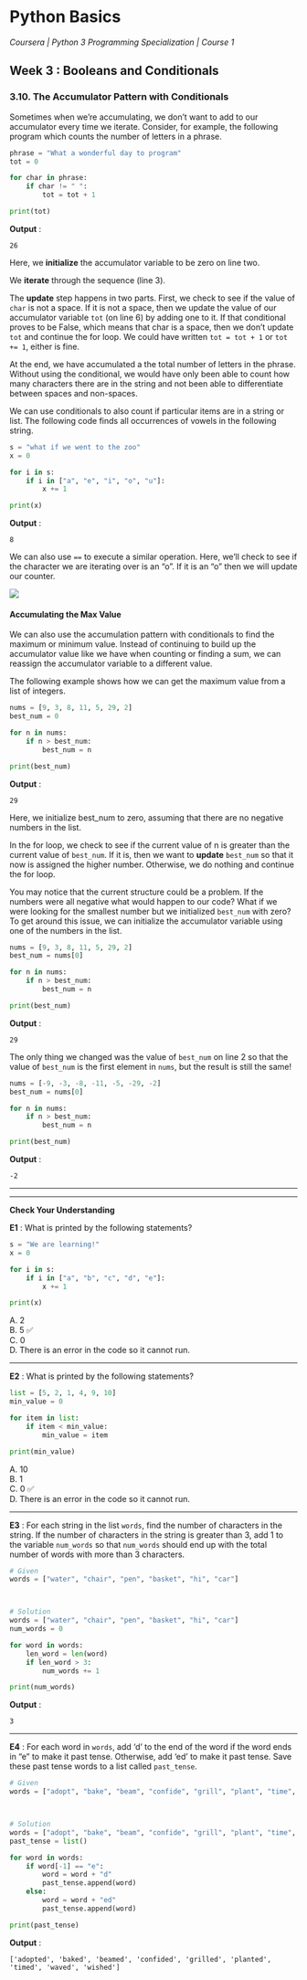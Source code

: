 # Python Basics
*Coursera | Python 3 Programming Specialization | Course 1*

## Week 3 : Booleans and Conditionals
### 3.10. The Accumulator Pattern with Conditionals

Sometimes when we’re accumulating, we don’t want to add to our accumulator every time we iterate. Consider, for example, the following program which counts the number of letters in a phrase.

```python
phrase = "What a wonderful day to program"
tot = 0

for char in phrase:
	if char != " ":
		tot = tot + 1

print(tot)
```

**Output** :

```
26
```

Here, we **initialize** the accumulator variable to be zero on line two.

We **iterate** through the sequence (line 3).

The **update** step happens in two parts. First, we check to see if the value of `char` is not a space. If it is not a space, then we update the value of our accumulator variable `tot` (on line 6) by adding one to it. If that conditional proves to be False, which means that char is a space, then we don’t update `tot` and continue the for loop. We could have written `tot = tot + 1` or `tot += 1`, either is fine.

At the end, we have accumulated a the total number of letters in the phrase. Without using the conditional, we would have only been able to count how many characters there are in the string and not been able to differentiate between spaces and non-spaces.

We can use conditionals to also count if particular items are in a string or list. The following code finds all occurrences of vowels in the following string.


```python
s = "what if we went to the zoo"
x = 0

for i in s:
	if i in ["a", "e", "i", "o", "u"]:
		x += 1

print(x)
```

**Output** :

```
8
```

We can also use `==` to execute a similar operation. Here, we’ll check to see if the character we are iterating over is an “o”. If it is an “o” then we will update our counter.

![](https://fopp.umsi.education/runestone/static/fopp/_images/accum_o.gif)


#### Accumulating the Max Value

We can also use the accumulation pattern with conditionals to find the maximum or minimum value. Instead of continuing to build up the accumulator value like we have when counting or finding a sum, we can reassign the accumulator variable to a different value.

The following example shows how we can get the maximum value from a list of integers.


```python
nums = [9, 3, 8, 11, 5, 29, 2]
best_num = 0

for n in nums:
	if n > best_num:
		best_num = n

print(best_num)
```

**Output** :

```
29
```

Here, we initialize best_num to zero, assuming that there are no negative numbers in the list.

In the for loop, we check to see if the current value of n is greater than the current value of `best_num`. If it is, then we want to **update** `best_num` so that it now is assigned the higher number. Otherwise, we do nothing and continue the for loop.

You may notice that the current structure could be a problem. If the numbers were all negative what would happen to our code? What if we were looking for the smallest number but we initialized `best_num` with zero? To get around this issue, we can initialize the accumulator variable using one of the numbers in the list.

```python
nums = [9, 3, 8, 11, 5, 29, 2]
best_num = nums[0]

for n in nums:
	if n > best_num:
		best_num = n

print(best_num)
```

**Output** :

```
29
```

The only thing we changed was the value of `best_num` on line 2 so that the value of `best_num` is the first element in `nums`, but the result is still the same!

```python
nums = [-9, -3, -8, -11, -5, -29, -2]
best_num = nums[0]

for n in nums:
	if n > best_num:
		best_num = n

print(best_num)
```

**Output** :

```
-2
```

----
----

**Check Your Understanding**

**E1** : What is printed by the following statements?

```python
s = "We are learning!"
x = 0

for i in s:
	if i in ["a", "b", "c", "d", "e"]:
		x += 1

print(x)
```

A. 2 <br>
B. 5 ✅ <br>
C. 0 <br>
D. There is an error in the code so it cannot run. <br>


---

**E2** : What is printed by the following statements?

```python
list = [5, 2, 1, 4, 9, 10]
min_value = 0

for item in list:
	if item < min_value:
		min_value = item

print(min_value)
```

A. 10 <br>
B. 1 <br>
C. 0 ✅ <br>
D. There is an error in the code so it cannot run. <br>



---

**E3** : For each string in the list `words`, find the number of characters in the string. If the number of characters in the string is greater than 3, add 1 to the variable `num_words` so that `num_words` should end up with the total number of words with more than 3 characters.

```python
# Given
words = ["water", "chair", "pen", "basket", "hi", "car"]



# Solution
words = ["water", "chair", "pen", "basket", "hi", "car"]
num_words = 0

for word in words:
    len_word = len(word)
    if len_word > 3:
        num_words += 1

print(num_words)
```

**Output** :

```
3
```


---

**E4** : For each word in `words`, add ‘d’ to the end of the word if the word ends in “e” to make it past tense. Otherwise, add ‘ed’ to make it past tense. Save these past tense words to a list called `past_tense`.

```python
# Given
words = ["adopt", "bake", "beam", "confide", "grill", "plant", "time", "wave", "wish"]



# Solution
words = ["adopt", "bake", "beam", "confide", "grill", "plant", "time", "wave", "wish"]
past_tense = list()

for word in words:
    if word[-1] == "e":
        word = word + "d"
        past_tense.append(word)
    else:
        word = word + "ed"
        past_tense.append(word)

print(past_tense)
```

**Output** :

```
['adopted', 'baked', 'beamed', 'confided', 'grilled', 'planted', 'timed', 'waved', 'wished']
```
